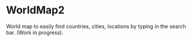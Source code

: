 # WorldMap2

World map to easily find countries, cities, locations by typing in the search bar. (Work in progress).
